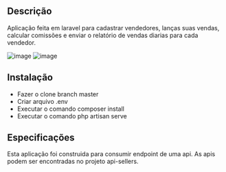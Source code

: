 

## Descrição

Aplicação feita em laravel para cadastrar vendedores, lanças suas vendas, calcular comissões e enviar o relatório de vendas diarias para cada vendedor.


![image](https://user-images.githubusercontent.com/45969286/143619459-7d21a89d-211c-4daf-a54e-d3e8d6663108.png)
![image](https://user-images.githubusercontent.com/45969286/143619530-9da0d0c1-d73c-42d7-802d-320edbe5bf52.png)


## Instalação

<ul>
    <li>Fazer o clone branch master</li>    
    <li>Criar arquivo .env</li>    
    <li>Executar o comando composer install</li>    
    <li>Executar o comando php artisan serve</li>
</ul>

## Especificações

Esta aplicação foi construida para consumir endpoint de uma api. 
As apis podem ser encontradas no projeto api-sellers.

